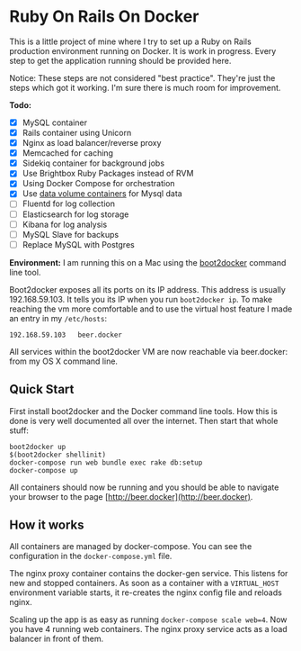 # Ruby On Rails On Docker

This is a little project of mine where I try to set up a Ruby on Rails production environment running on Docker.
It is work in progress. Every step to get the application running should be provided here.

Notice: These steps are not considered "best practice". They're just the steps which got it working. I'm sure
there is much room for improvement.

**Todo:**

  * [x] MySQL container
  * [x] Rails container using Unicorn
  * [x] Nginx as load balancer/reverse proxy
  * [x] Memcached for caching
  * [x] Sidekiq container for background jobs
  * [x] Use Brightbox Ruby Packages instead of RVM
  * [x] Using Docker Compose for orchestration
  * [x] Use [data volume containers](https://docs.docker.com/userguide/dockervolumes/) for Mysql data
  * [ ] Fluentd for log collection
  * [ ] Elasticsearch for log storage
  * [ ] Kibana for log analysis
  * [ ] MySQL Slave for backups
  * [ ] Replace MySQL with Postgres

**Environment:**
I am running this on a Mac using the [boot2docker](http://boot2docker.io) command line tool.

Boot2docker exposes all its ports on its IP address. This address is usually 192.168.59.103. It tells you its
IP when you run `boot2docker ip`. To make reaching the vm more comfortable and to use the virtual host feature
I made an entry in my `/etc/hosts`:

    192.168.59.103   beer.docker

All services within the boot2docker VM are now reachable via beer.docker:<port> from my OS X command line.

## Quick Start

First install boot2docker and the Docker command line tools. How this is done is very well documented
all over the internet. Then start that whole stuff:

    boot2docker up
    $(boot2docker shellinit)
    docker-compose run web bundle exec rake db:setup
    docker-compose up

All containers should now be running and you should be able to navigate your browser to the page
[http://beer.docker](http://beer.docker).

## How it works

All containers are managed by docker-compose. You can see the configuration in the `docker-compose.yml`
file.

The nginx proxy container contains the docker-gen service. This listens for new and stopped containers.
As soon as a container with a `VIRTUAL_HOST` environment variable starts, it re-creates the nginx config file
and reloads nginx.

Scaling up the app is as easy as running `docker-compose scale web=4`. Now you have 4 running web containers.
The nginx proxy service acts as a load balancer in front of them.

